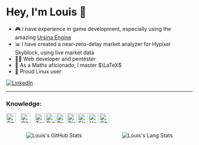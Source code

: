 # Hey, I'm Louis 👋 

- 🎮 I have experience in game development, especially using the amazing [Ursina Engine](https://www.ursinaengine.org/)
- 📊 I have created a near-zero-delay market analyzer for Hypixel Skyblock, using live market data
- 🕵️‍♂️ Web developer and pentester
- 🔢 As a Maths aficionado, I master $\LaTeX$
- 🐧 Proud Linux user

[![LinkedIn](https://img.shields.io/badge/linkedin-%230077B5.svg?style=for-the-badge&logo=linkedin&logoColor=white)](https://www.linkedin.com/in/louis-j-16b6492b9)
&nbsp;&nbsp;

---
### Knowledge:

[<img align="left" alt="GitHub" width="26px" src="https://user-images.githubusercontent.com/3369400/139447912-e0f43f33-6d9f-45f8-be46-2df5bbc91289.png" style="padding-right:10px;"/>](https://github.com/DiamondsBattle#gh-dark-mode-only)
[<img align="left" alt="GitHub" width="26px" src="https://user-images.githubusercontent.com/3369400/139448065-39a229ba-4b06-434b-bc67-616e2ed80c8f.png" style="padding-right:10px;" />](https://github.com/DiamondsBattle#gh-light-mode-only)
[<img align="left" alt="Terminal" width="26px" src="https://img.icons8.com/?size=100&id=6RHskkZGRABM&format=png&color=000000"/>](https://www.sublimetext.com/)
[<img align="left" alt="Python" width="26px" src="https://img.icons8.com/?size=100&id=13441&format=png&color=000000"/>](https://www.python.org/)
[<img align="left" alt="PyCharm" width="26px" src="https://img.icons8.com/?size=100&id=vinpBD5oA3b4&format=png&color=000000"/>](https://www.jetbrains.com/pycharm/)
[<img align="left" alt="Django" width="26px" src="https://img.icons8.com/?size=100&id=baihjTL3IBX9&format=png&color=000000"/>](https://www.djangoproject.com/)
[<img align="left" alt="Flask" width="26px" src="https://github.com/pallets/flask/blob/main/docs/_static/shortcut-icon.png"/>](https://github.com/pallets/flask)
[<img align="left" alt="Heroku" width="26px" src="https://img.icons8.com/?size=100&id=31085&format=png&color=000000"/>](https://www.heroku.com/)
[<img align="left" alt="Git" width="26px" src="https://img.icons8.com/?size=100&id=20906&format=png&color=000000"/>](https://git-scm.com/)


<br />
<br />
<br />
<div style="width: 100%; display: flex; justify-content: space-around;">
  <img alt="Louis's GitHub Stats" src="https://github-readme-stats-mu-amber-93.vercel.app/api?username=DiamondsBattle&show_icons=true&hide_border=false&title_color=ff652f&icon_color=FFE400&bg_color=09131B&text_color=ffffff&border_color=0c1a25" />
  <img alt="Louis's Lang Stats" src="https://github-readme-stats-mu-amber-93.vercel.app/api/top-langs/?username=diamondsbattle&layout=donut&title_color=ff652f&icon_color=FFE400&bg_color=09131B&text_color=ffffff&border_color=0c1a25" />
</div>
